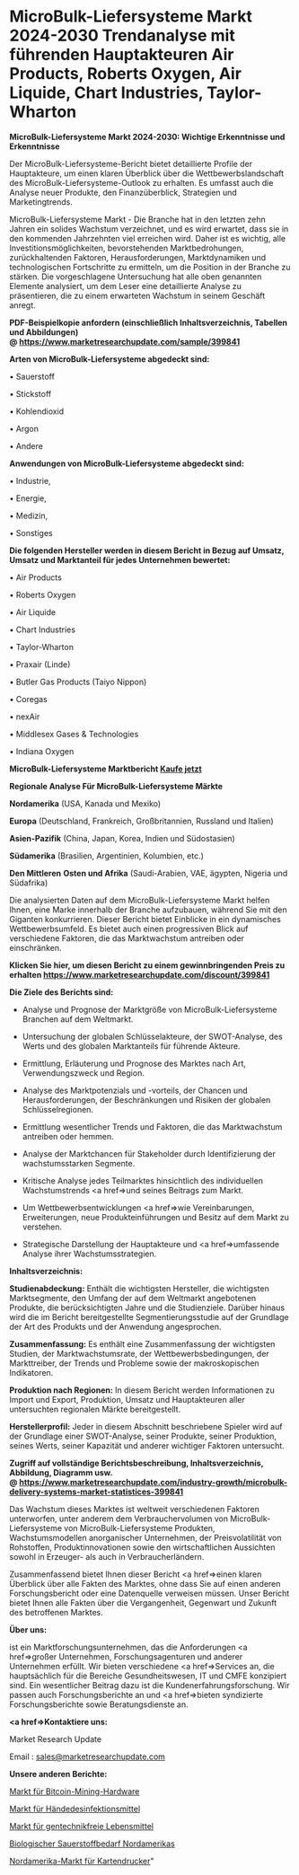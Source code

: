 # MicroBulk-Liefersysteme Markt 2024-2030 Trendanalyse mit führenden Hauptakteuren Air Products, Roberts Oxygen, Air Liquide, Chart Industries, Taylor-Wharton

<strong>MicroBulk-Liefersysteme Markt 2024-2030: Wichtige Erkenntnisse und Erkenntnisse</strong>

Der MicroBulk-Liefersysteme-Bericht bietet detaillierte Profile der Hauptakteure, um einen klaren Überblick über die Wettbewerbslandschaft des MicroBulk-Liefersysteme-Outlook zu erhalten. Es umfasst auch die Analyse neuer Produkte, den Finanzüberblick, Strategien und Marketingtrends.

MicroBulk-Liefersysteme Markt - Die Branche hat in den letzten zehn Jahren ein solides Wachstum verzeichnet, und es wird erwartet, dass sie in den kommenden Jahrzehnten viel erreichen wird. Daher ist es wichtig, alle Investitionsmöglichkeiten, bevorstehenden Marktbedrohungen, zurückhaltenden Faktoren, Herausforderungen, Marktdynamiken und technologischen Fortschritte zu ermitteln, um die Position in der Branche zu stärken. Die vorgeschlagene Untersuchung hat alle oben genannten Elemente analysiert, um dem Leser eine detaillierte Analyse zu präsentieren, die zu einem erwarteten Wachstum in seinem Geschäft anregt.

<strong><b>PDF-Beispielkopie anfordern (einschließlich Inhaltsverzeichnis, Tabellen und Abbildungen) @ </b></strong><strong><a href=https://www.marketresearchupdate.com/sample/399841><strong>https://www.marketresearchupdate.com/sample/399841</u></a></strong></strong>

<strong>Arten von MicroBulk-Liefersysteme abgedeckt sind:</strong>

• Sauerstoff

• Stickstoff

• Kohlendioxid

• Argon

• Andere

<strong>Anwendungen von MicroBulk-Liefersysteme abgedeckt sind:</strong>

• Industrie,

• Energie,

• Medizin,

• Sonstiges

<strong>Die folgenden Hersteller werden in diesem Bericht in Bezug auf Umsatz, Umsatz und Marktanteil für jedes Unternehmen bewertet:</strong>

• Air Products

• Roberts Oxygen

• Air Liquide

• Chart Industries

• Taylor-Wharton

• Praxair (Linde)

• Butler Gas Products (Taiyo Nippon)

• Coregas

• nexAir

• Middlesex Gases & Technologies

• Indiana Oxygen

<strong>MicroBulk-Liefersysteme Marktbericht <a href=https://www.marketresearchupdate.com/buynow/399841>Kaufe jetzt</a></strong>

<strong>Regionale Analyse Für MicroBulk-Liefersysteme Märkte</strong>

<strong>Nordamerika</strong> (USA, Kanada und Mexiko)

<strong>Europa</strong> (Deutschland, Frankreich, Großbritannien, Russland und Italien)

<strong>Asien-Pazifik</strong> (China, Japan, Korea, Indien und Südostasien)

<strong>Südamerika</strong> (Brasilien, Argentinien, Kolumbien, etc.)

<strong>Den Mittleren</strong> <strong>Osten und Afrika</strong> (Saudi-Arabien, VAE, ägypten, Nigeria und Südafrika)

Die analysierten Daten auf dem MicroBulk-Liefersysteme Markt helfen Ihnen, eine Marke innerhalb der Branche aufzubauen, während Sie mit den Giganten konkurrieren. Dieser Bericht bietet Einblicke in ein dynamisches Wettbewerbsumfeld. Es bietet auch einen progressiven Blick auf verschiedene Faktoren, die das Marktwachstum antreiben oder einschränken.

<strong>Klicken Sie hier, um diesen Bericht zu einem gewinnbringenden Preis zu erhalten
</strong><strong><a href=https://www.marketresearchupdate.com/discount/399841>https://www.marketresearchupdate.com/discount/399841</b></u></strong></a>

<strong>Die Ziele des Berichts sind:</strong>

- Analyse und Prognose der Marktgröße von MicroBulk-Liefersysteme Branchen auf dem Weltmarkt.

- Untersuchung der globalen Schlüsselakteure, der SWOT-Analyse, des Werts und des globalen Marktanteils für führende Akteure.

- Ermittlung, Erläuterung und Prognose des Marktes nach Art, Verwendungszweck und Region.

- Analyse des Marktpotenzials und -vorteils, der Chancen und Herausforderungen, der Beschränkungen und Risiken der globalen Schlüsselregionen.

- Ermittlung wesentlicher Trends und Faktoren, die das Marktwachstum antreiben oder hemmen.

- Analyse der Marktchancen für Stakeholder durch Identifizierung der wachstumsstarken Segmente.

- Kritische Analyse jedes Teilmarktes hinsichtlich des individuellen Wachstumstrends <a href=>und</a> seines Beitrags zum Markt.

- Um Wettbewerbsentwicklungen <a href=>wie</a> Vereinbarungen, Erweiterungen, neue Produkteinführungen und Besitz auf dem Markt zu verstehen.

- Strategische Darstellung der Hauptakteure und <a href=>umfas</a>sende Analyse ihrer Wachstumsstrategien.

<strong>Inhaltsverzeichnis:</strong>

<strong>Studienabdeckung:</strong> Enthält die wichtigsten Hersteller, die wichtigsten Marktsegmente, den Umfang der auf dem Weltmarkt angebotenen Produkte, die berücksichtigten Jahre und die Studienziele. Darüber hinaus wird die im Bericht bereitgestellte Segmentierungsstudie auf der Grundlage der Art des Produkts und der Anwendung angesprochen.

<strong>Zusammenfassung:</strong> Es enthält eine Zusammenfassung der wichtigsten Studien, der Marktwachstumsrate, der Wettbewerbsbedingungen, der Markttreiber, der Trends und Probleme sowie der makroskopischen Indikatoren.

<strong>Produktion nach Regionen:</strong> In diesem Bericht werden Informationen zu Import und Export, Produktion, Umsatz und Hauptakteuren aller untersuchten regionalen Märkte bereitgestellt.

<strong>Herstellerprofil:</strong> Jeder in diesem Abschnitt beschriebene Spieler wird auf der Grundlage einer SWOT-Analyse, seiner Produkte, seiner Produktion, seines Werts, seiner Kapazität und anderer wichtiger Faktoren untersucht.

<strong><b>Zugriff auf vollständige Berichtsbeschreibung, Inhaltsverzeichnis, Abbildung, Diagramm usw. @ </b></strong><strong><a href=https://www.marketresearchupdate.com/industry-growth/microbulk-delivery-systems-market-statistices-399841>https://www.marketresearchupdate.com/industry-growth/microbulk-delivery-systems-market-statistices-399841</a></strong>

Das Wachstum dieses Marktes ist weltweit verschiedenen Faktoren unterworfen, unter anderem dem Verbrauchervolumen von MicroBulk-Liefersysteme von MicroBulk-Liefersysteme Produkten, Wachstumsmodellen anorganischer Unternehmen, der Preisvolatilität von Rohstoffen, Produktinnovationen sowie den wirtschaftlichen Aussichten sowohl in Erzeuger- als auch in Verbraucherländern.

Zusammenfassend bietet Ihnen dieser Bericht <a href=>einen</a> klaren Überblick über alle Fakten des Marktes, ohne dass Sie auf einen anderen Forschungsbericht oder eine Datenquelle verweisen müssen. Unser Bericht bietet Ihnen alle Fakten über die Vergangenheit, Gegenwart und Zukunft des betroffenen Marktes.

<strong>Über uns:</strong>

 ist ein Marktforschungsunternehmen, das die Anforderungen <a href=>großer</a> Unternehmen, Forschungsagenturen und anderer Unternehmen erfüllt. Wir bieten verschiedene <a href=>Services</a> an, die hauptsächlich für die Bereiche Gesundheitswesen, IT und CMFE konzipiert sind. Ein wesentlicher Beitrag dazu ist die Kundenerfahrungsforschung. Wir passen auch Forschungsberichte an und <a href=>bieten</a> syndizierte Forschungsberichte sowie Beratungsdienste an.

<strong><a href=>Kontaktiere uns:</a></strong>

Market Research Update

Email : sales@marketresearchupdate.com

<strong>Unsere anderen Berichte:</strong>

<a href=https://www.linkedin.com/pulse/bitcoin-mining-hardware-market-analysis-understanding>Markt für Bitcoin-Mining-Hardware</a>

<a href=https://www.linkedin.com/pulse/hand-sanitizers-market-current-business-trends>Markt für Händedesinfektionsmittel</a>

<a href=https://www.linkedin.com/pulse/non-gmo-foods-market-2023-analysis-growth-drivers-vendors>Markt für gentechnikfreie Lebensmittel</a>

<a href=https://www.linkedin.com/pulse/north-america-biological-oxygen-demand-bod>Biologischer Sauerstoffbedarf Nordamerikas</a>

<a href=https://www.linkedin.com/pulse/north-america-card-printers-market-2023-2030>Nordamerika-Markt für Kartendrucker</a>"
